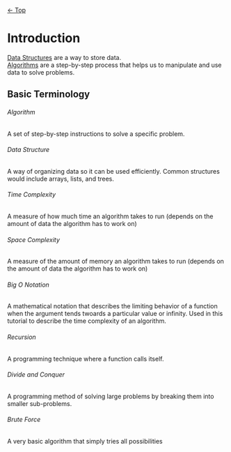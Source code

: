 [<- Top](../README.md)  

# Introduction
[Data Structures](01-DataStructures/Readme.md) are a way to store data.  
[Algorithms](02-Algorithms/Readme.md) are a step-by-step process that helps us to manipulate and use data to solve problems.

## Basic Terminology

###### Algorithm
A set of step-by-step instructions to solve a specific problem.  

###### Data Structure
A way of organizing data so it can be used efficiently.  Common structures would include arrays, lists, and trees.  

###### Time Complexity
A measure of how much time an algorithm takes to run (depends on the amount of data the algorithm has to work on)

###### Space Complexity
A measure of the amount of memory an algorithm takes to run (depends on the amount of data the algorithm has to work on)  

###### Big O Notation
A mathematical notation that describes the limiting behavior of a function when the argument tends twoards a particular value or infinity.  Used in this tutorial to describe the time complexity of an algorithm.

###### Recursion
A programming technique where a function calls itself.  

###### Divide and Conquer
A programming method of solving large problems by breaking them into smaller sub-problems.

###### Brute Force
A very basic algorithm that simply tries all possibilities
